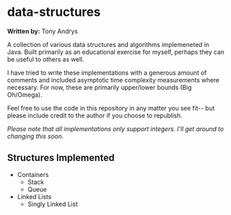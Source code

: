 data-structures
==========

<b>Written by:</b> Tony Andrys

A collection of various data structures and algorithms implemeneted in Java. Built primarily as an educational exercise for myself, perhaps they can be useful to others as well.

I have tried to write these implementations with a generous amount of comments and included asymptotic time complexity measurements where necessary. For now, these are primarily upper/lower bounds (Big Oh/Omega).

Feel free to use the code in this repository in any matter you see fit-- but please include credit to the author if you choose to republish.

*Please note that all implementations only support integers. I'll get around to changing this soon.*

Structures Implemented
----------
* Containers
	* Stack
	* Queue
* Linked Lists
	* Singly Linked List
